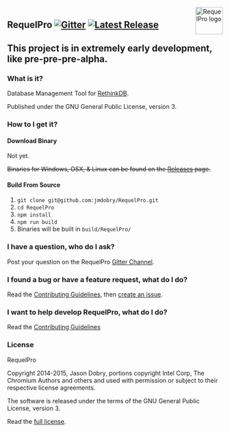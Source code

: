 <img src="https://raw.githubusercontent.com/jmdobry/RequelPro/master/src/img/requelpro.png" alt="RequelPro logo" title="RequelPro" align="right" width="64" height="64" />

## RequelPro [![Gitter](https://badges.gitter.im/Join%20Chat.svg)](https://gitter.im/jmdobry/RequelPro?utm_source=badge&utm_medium=badge&utm_campaign=pr-badge) [![Latest Release](https://img.shields.io/github/release/jmdobry/RequelPro.svg?style=flat-square)](https://github.com/jmdobry/RequelPro/releases)

## This project is in extremely early development, like pre-pre-pre-alpha.

### What is it?

Database Management Tool for [RethinkDB](http://rethinkdb.com/).

Published under the GNU General Public License, version 3.

### How to I get it?

#### Download Binary

Not yet.

~~Binaries for Windows, OSX, & Linux can be found on the [Releases](https://github.com/jmdobry/RequelPro/releases) page.~~

#### Build From Source

1. `git clone git@github.com:jmdobry/RequelPro.git`
1. `cd RequelPro`
1. `npm install`
1. `npm run build`
1. Binaries will be built in `build/RequelPro/`

### I have a question, who do I ask?

Post your question on the RequelPro [Gitter Channel](https://gitter.im/jmdobry/RequelPro).

### I found a bug or have a feature request, what do I do?

Read the [Contributing Guidelines](https://github.com/jmdobry/RequelPro/blob/master/CONTRIBUTING.md), then [create an issue](https://github.com/jmdobry/RequelPro/issues).

### I want to help develop RequelPro, what do I do?

Read the [Contributing Guidelines](https://github.com/jmdobry/RequelPro/blob/master/CONTRIBUTING.md)

### License

RequelPro

Copyright 2014-2015, Jason Dobry, portions copyright Intel Corp,
The Chromium Authors and others and used with permission or subject
to their respective license agreements.

The software is released under the terms of the GNU General Public
License, version 3.

Read the [full license](https://github.com/jmdobry/RequelPro/blob/master/LICENSE).
